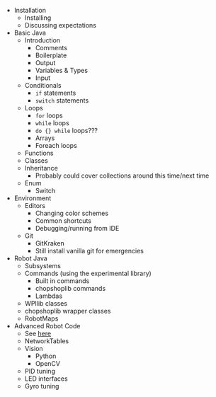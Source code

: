 - Installation
    - Installing
    - Discussing expectations
- Basic Java
    - Introduction
        - Comments
        - Boilerplate
        - Output
        - Variables & Types
        - Input
    - Conditionals
        - `if` statements
        - `switch` statements
    - Loops
        - `for` loops
        - `while` loops
        - `do {} while` loops???
        - Arrays
        - Foreach loops
    - Functions
    - Classes
    - Inheritance
        - Probably could cover collections around this time/next time
    - Enum
      - Switch
- Environment
    - Editors
        - Changing color schemes
        - Common shortcuts
        - Debugging/running from IDE
    - Git
        - GitKraken
        - Still install vanilla git for emergencies
- Robot Java
    - Subsystems
    - Commands (using the experimental library)
        - Built in commands
        - chopshoplib commands
        - Lambdas
    - WPIlib classes
    - chopshoplib wrapper classes
    - RobotMaps
- Advanced Robot Code
    - See [here](https://github.com/chopshop-166/tasks/issues/1)
    - NetworkTables
    - Vision
        - Python
        - OpenCV
    - PID tuning
    - LED interfaces
    - Gyro tuning
